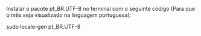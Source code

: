 Instalar o pacote pt_BR.UTF-8 no terminal com o seguinte código (Para que o mês seja visualizado na linguagem portuguesa):

sudo locale-gen pt_BR.UTF-8
